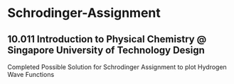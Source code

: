 # Schrodinger-Assignment
## 10.011 Introduction to Physical Chemistry @ Singapore University of Technology Design
Completed Possible Solution for Schrodinger Assignment to plot Hydrogen Wave Functions
